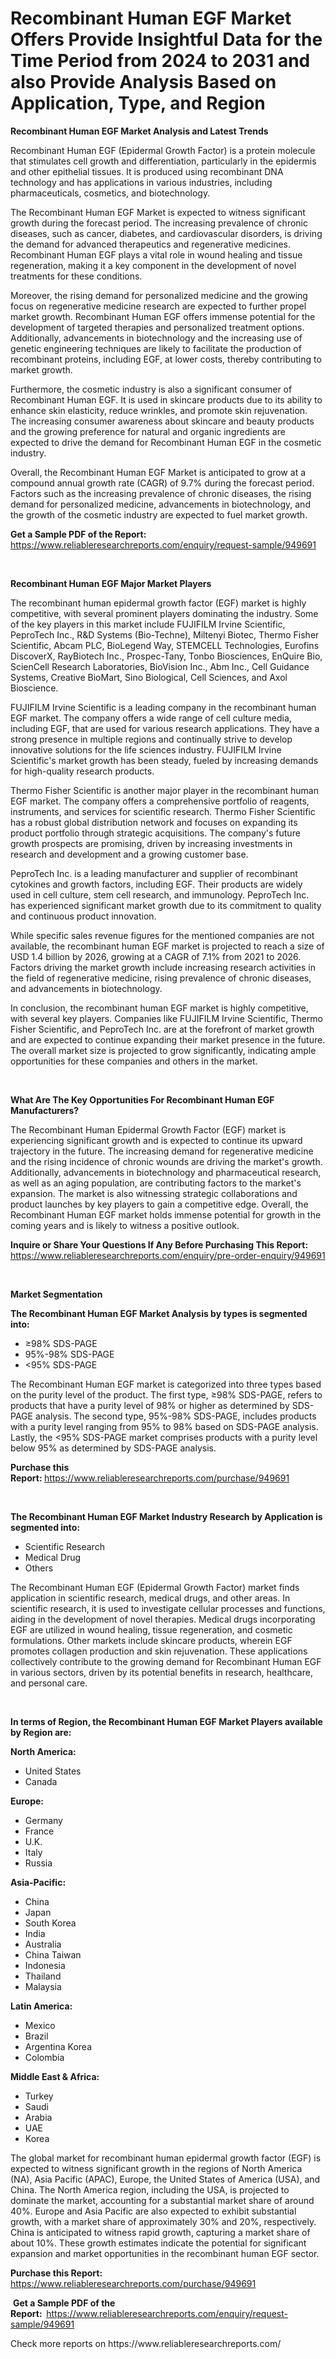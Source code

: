 <p><h1>Recombinant Human EGF Market Offers Provide Insightful Data for the Time Period from 2024 to 2031 and also Provide Analysis Based on Application, Type, and Region</h1></p><p><strong>Recombinant Human EGF Market Analysis and Latest Trends</strong></p>
<p><p>Recombinant Human EGF (Epidermal Growth Factor) is a protein molecule that stimulates cell growth and differentiation, particularly in the epidermis and other epithelial tissues. It is produced using recombinant DNA technology and has applications in various industries, including pharmaceuticals, cosmetics, and biotechnology.</p><p>The Recombinant Human EGF Market is expected to witness significant growth during the forecast period. The increasing prevalence of chronic diseases, such as cancer, diabetes, and cardiovascular disorders, is driving the demand for advanced therapeutics and regenerative medicines. Recombinant Human EGF plays a vital role in wound healing and tissue regeneration, making it a key component in the development of novel treatments for these conditions.</p><p>Moreover, the rising demand for personalized medicine and the growing focus on regenerative medicine research are expected to further propel market growth. Recombinant Human EGF offers immense potential for the development of targeted therapies and personalized treatment options. Additionally, advancements in biotechnology and the increasing use of genetic engineering techniques are likely to facilitate the production of recombinant proteins, including EGF, at lower costs, thereby contributing to market growth.</p><p>Furthermore, the cosmetic industry is also a significant consumer of Recombinant Human EGF. It is used in skincare products due to its ability to enhance skin elasticity, reduce wrinkles, and promote skin rejuvenation. The increasing consumer awareness about skincare and beauty products and the growing preference for natural and organic ingredients are expected to drive the demand for Recombinant Human EGF in the cosmetic industry.</p><p>Overall, the Recombinant Human EGF Market is anticipated to grow at a compound annual growth rate (CAGR) of 9.7% during the forecast period. Factors such as the increasing prevalence of chronic diseases, the rising demand for personalized medicine, advancements in biotechnology, and the growth of the cosmetic industry are expected to fuel market growth.</p></p>
<p><strong>Get a Sample PDF of the Report:&nbsp;</strong> <a href="https://www.reliableresearchreports.com/enquiry/request-sample/949691">https://www.reliableresearchreports.com/enquiry/request-sample/949691</a></p>
<p>&nbsp;</p>
<p><strong>Recombinant Human EGF Major Market Players</strong></p>
<p><p>The recombinant human epidermal growth factor (EGF) market is highly competitive, with several prominent players dominating the industry. Some of the key players in this market include FUJIFILM Irvine Scientific, PeproTech Inc., R&D Systems (Bio-Techne), Miltenyi Biotec, Thermo Fisher Scientific, Abcam PLC, BioLegend Way, STEMCELL Technologies, Eurofins DiscoverX, RayBiotech Inc., Prospec-Tany, Tonbo Biosciences, EnQuire Bio, ScienCell Research Laboratories, BioVision Inc., Abm Inc., Cell Guidance Systems, Creative BioMart, Sino Biological, Cell Sciences, and Axol Bioscience.</p><p>FUJIFILM Irvine Scientific is a leading company in the recombinant human EGF market. The company offers a wide range of cell culture media, including EGF, that are used for various research applications. They have a strong presence in multiple regions and continually strive to develop innovative solutions for the life sciences industry. FUJIFILM Irvine Scientific's market growth has been steady, fueled by increasing demands for high-quality research products.</p><p>Thermo Fisher Scientific is another major player in the recombinant human EGF market. The company offers a comprehensive portfolio of reagents, instruments, and services for scientific research. Thermo Fisher Scientific has a robust global distribution network and focuses on expanding its product portfolio through strategic acquisitions. The company's future growth prospects are promising, driven by increasing investments in research and development and a growing customer base.</p><p>PeproTech Inc. is a leading manufacturer and supplier of recombinant cytokines and growth factors, including EGF. Their products are widely used in cell culture, stem cell research, and immunology. PeproTech Inc. has experienced significant market growth due to its commitment to quality and continuous product innovation.</p><p>While specific sales revenue figures for the mentioned companies are not available, the recombinant human EGF market is projected to reach a size of USD 1.4 billion by 2026, growing at a CAGR of 7.1% from 2021 to 2026. Factors driving the market growth include increasing research activities in the field of regenerative medicine, rising prevalence of chronic diseases, and advancements in biotechnology.</p><p>In conclusion, the recombinant human EGF market is highly competitive, with several key players. Companies like FUJIFILM Irvine Scientific, Thermo Fisher Scientific, and PeproTech Inc. are at the forefront of market growth and are expected to continue expanding their market presence in the future. The overall market size is projected to grow significantly, indicating ample opportunities for these companies and others in the market.</p></p>
<p>&nbsp;</p>
<p><strong>What Are The Key Opportunities For Recombinant Human EGF Manufacturers?</strong></p>
<p><p>The Recombinant Human Epidermal Growth Factor (EGF) market is experiencing significant growth and is expected to continue its upward trajectory in the future. The increasing demand for regenerative medicine and the rising incidence of chronic wounds are driving the market's growth. Additionally, advancements in biotechnology and pharmaceutical research, as well as an aging population, are contributing factors to the market's expansion. The market is also witnessing strategic collaborations and product launches by key players to gain a competitive edge. Overall, the Recombinant Human EGF market holds immense potential for growth in the coming years and is likely to witness a positive outlook.</p></p>
<p><strong>Inquire or Share Your Questions If Any Before Purchasing This Report:</strong> <a href="https://www.reliableresearchreports.com/enquiry/pre-order-enquiry/949691">https://www.reliableresearchreports.com/enquiry/pre-order-enquiry/949691</a></p>
<p>&nbsp;</p>
<p><strong>Market Segmentation</strong></p>
<p><strong>The Recombinant Human EGF Market Analysis by types is segmented into:</strong></p>
<p><ul><li>≥98% SDS-PAGE</li><li>95%-98% SDS-PAGE</li><li><95% SDS-PAGE</li></ul></p>
<p><p>The Recombinant Human EGF market is categorized into three types based on the purity level of the product. The first type, ≥98% SDS-PAGE, refers to products that have a purity level of 98% or higher as determined by SDS-PAGE analysis. The second type, 95%-98% SDS-PAGE, includes products with a purity level ranging from 95% to 98% based on SDS-PAGE analysis. Lastly, the <95% SDS-PAGE market comprises products with a purity level below 95% as determined by SDS-PAGE analysis.</p></p>
<p><strong>Purchase this Report:&nbsp;</strong><a href="https://www.reliableresearchreports.com/purchase/949691">https://www.reliableresearchreports.com/purchase/949691</a></p>
<p>&nbsp;</p>
<p><strong>The Recombinant Human EGF Market Industry Research by Application is segmented into:</strong></p>
<p><ul><li>Scientific Research</li><li>Medical Drug</li><li>Others</li></ul></p>
<p><p>The Recombinant Human EGF (Epidermal Growth Factor) market finds application in scientific research, medical drugs, and other areas. In scientific research, it is used to investigate cellular processes and functions, aiding in the development of novel therapies. Medical drugs incorporating EGF are utilized in wound healing, tissue regeneration, and cosmetic formulations. Other markets include skincare products, wherein EGF promotes collagen production and skin rejuvenation. These applications collectively contribute to the growing demand for Recombinant Human EGF in various sectors, driven by its potential benefits in research, healthcare, and personal care.</p></p>
<p>&nbsp;</p>
<p><strong>In terms of Region, the Recombinant Human EGF Market Players available by Region are:</strong></p>
<p>
    <p> <strong> North America: </strong>
        <ul>
            <li>United States</li>
            <li>Canada</li>
        </ul>
        </p> 
    <p> <strong> Europe: </strong>
        <ul>
            <li>Germany</li>
            <li>France</li>
            <li>U.K.</li>
            <li>Italy</li>
            <li>Russia</li>
        </ul>
        </p> 
    <p> <strong> Asia-Pacific: </strong>
        <ul>
            <li>China</li>
            <li>Japan</li>
            <li>South Korea</li>
            <li>India</li>
            <li>Australia</li>
            <li>China Taiwan</li>
            <li>Indonesia</li>
            <li>Thailand</li>
            <li>Malaysia</li>
        </ul>
        </p> 
    <p> <strong> Latin America: </strong>
        <ul>
            <li>Mexico</li>
            <li>Brazil</li>
            <li>Argentina Korea</li>
            <li>Colombia</li>
        </ul>
        </p> 
    <p> <strong> Middle East & Africa: </strong>
        <ul>
            <li>Turkey</li>
            <li>Saudi</li>
            <li>Arabia</li>
            <li>UAE</li>
            <li>Korea</li>
        </ul>
    </p>
    </p>
<p><p>The global market for recombinant human epidermal growth factor (EGF) is expected to witness significant growth in the regions of North America (NA), Asia Pacific (APAC), Europe, the United States of America (USA), and China. The North America region, including the USA, is projected to dominate the market, accounting for a substantial market share of around 40%. Europe and Asia Pacific are also expected to exhibit substantial growth, with a market share of approximately 30% and 20%, respectively. China is anticipated to witness rapid growth, capturing a market share of about 10%. These growth estimates indicate the potential for significant expansion and market opportunities in the recombinant human EGF sector.</p></p>
<p><strong>Purchase this Report: </strong><a href="https://www.reliableresearchreports.com/purchase/949691">https://www.reliableresearchreports.com/purchase/949691</a></p>
<p>&nbsp;<strong>Get a Sample PDF of the Report:&nbsp;&nbsp;</strong><a href="https://www.reliableresearchreports.com/enquiry/request-sample/949691">https://www.reliableresearchreports.com/enquiry/request-sample/949691</a></p>
<p><strong></strong></p>
<p>Check more reports on https://www.reliableresearchreports.com/</p>